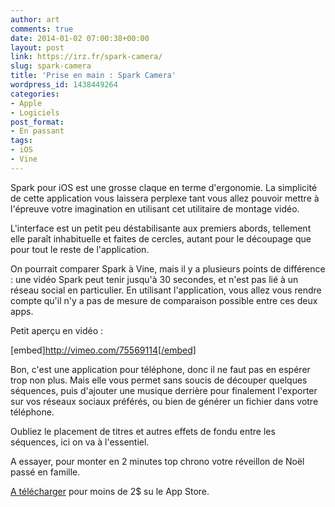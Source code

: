 ```yaml
---
author: art
comments: true
date: 2014-01-02 07:00:38+00:00
layout: post
link: https://irz.fr/spark-camera/
slug: spark-camera
title: 'Prise en main : Spark Camera'
wordpress_id: 1438449264
categories:
- Apple
- Logiciels
post_format:
- En passant
tags:
- iOS
- Vine
---
```


Spark pour iOS est une grosse claque en terme d'ergonomie. La simplicité de cette application vous laissera perplexe tant vous allez pouvoir mettre à l'épreuve votre imagination en utilisant cet utilitaire de montage vidéo. 

L'interface est un petit peu déstabilisante aux premiers abords, tellement elle paraît inhabituelle et faites de cercles, autant pour le découpage que pour tout le reste de l'application.

On pourrait comparer Spark à Vine, mais il y a plusieurs points de différence : une vidéo Spark peut tenir jusqu'à 30 secondes, et n'est pas lié à un réseau social en particulier. En utilisant l'application, vous allez vous rendre compte qu'il n'y a pas de mesure de comparaison possible entre ces deux apps.

Petit aperçu en vidéo :

[embed]http://vimeo.com/75569114[/embed]

Bon, c'est une application pour téléphone, donc il ne faut pas en espérer trop non plus. Mais elle vous permet sans soucis de découper quelques séquences, puis d'ajouter une musique derrière pour finalement l'exporter sur vos réseaux sociaux préférés, ou bien de générer un fichier dans votre téléphone.

Oubliez le placement de titres et autres effets de fondu entre les séquences, ici on va à l'essentiel.

A essayer, pour monter en 2 minutes top chrono votre réveillon de Noël passé en famille.

[A télécharger](https://itunes.apple.com/us/app/spark-camera/id649470858) pour moins de 2$ su le App Store.
